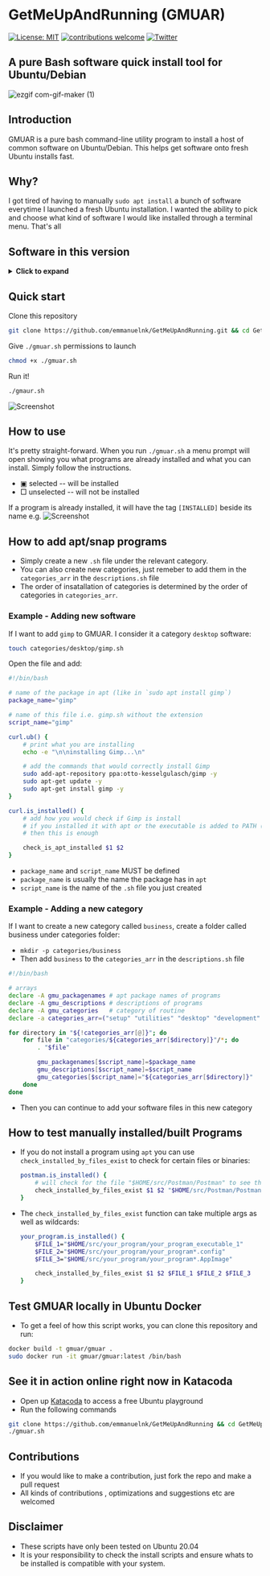 # GetMeUpAndRunning (GMUAR)
[![License: MIT](https://img.shields.io/badge/License-MIT-yellow.svg)](https://opensource.org/licenses/MIT)
[![contributions welcome](https://img.shields.io/badge/contributions-welcome-brightgreen.svg?style=flat)](https://github.com/dwyl/esta/issues)
[![Twitter](https://img.shields.io/twitter/follow/emmanuel_n_k?style=social)](https://twitter.com/emmanuel_n_k)
## A pure Bash software quick install tool for Ubuntu/Debian
![ezgif com-gif-maker (1)](https://user-images.githubusercontent.com/19330930/111744577-68516900-88c6-11eb-9c75-641acff9bef3.gif)
## Introduction

GMUAR is a pure bash command-line utility program to install a host of common software on Ubuntu/Debian. 
This helps get software onto fresh Ubuntu installs fast.

## Why?
I got tired of having to manually `sudo apt install` a bunch of software everytime I launched a fresh Ubuntu installation. I wanted the ability to pick and choose what kind of software I would like installed through a terminal menu. That's all

## Software in this version
<details>
  <summary><b>Click to expand</b></summary>
    
    ```bash
    ├── customization
    │   └── zsh.sh
    ├── desktop
    │   ├── atom.sh
    │   ├── chrome.sh
    │   ├── qbittorrent.sh
    │   ├── slack.sh
    │   ├── spotify.sh
    │   ├── sublime.sh
    │   ├── vlc.sh
    │   └── wavebox.sh
    ├── development
    │   ├── anaconda.sh
    │   ├── awscli.sh
    │   ├── dvm.sh
    │   ├── genymotion.sh
    │   ├── go.sh
    │   ├── gvm.sh
    │   ├── heroku.sh
    │   ├── node_n.sh
    │   ├── pgadmin4.sh
    │   ├── postman.sh
    │   ├── rvm.sh
    │   ├── vscode.sh
    │   ├── workbench.sh
    │   └── yarn.sh
    ├── setup
    │   ├── cmake.sh
    │   ├── curl.sh
    │   ├── git.sh
    │   ├── make.sh
    │   └── pip3.sh
    └── utilities
        ├── docker.sh
        ├── fuck.sh
        ├── htop.sh
        ├── mlocate.sh
        ├── nettools.sh
        └── qv2ray.sh
    ```
</details>

## Quick start
Clone this repository
```bash
git clone https://github.com/emmanuelnk/GetMeUpAndRunning.git && cd GetMeUpAndRunning
```

Give `./gmuar.sh` permissions to launch
```bash
chmod +x ./gmuar.sh
```

Run it!
```bash
./gmaur.sh
```

![Screenshot](https://user-images.githubusercontent.com/19330930/111746696-57562700-88c9-11eb-9fcb-1238d1749c3a.png)

## How to use
It's pretty straight-forward. When you run `./gmuar.sh` a menu prompt will open showing you what programs are already installed and what you can install.
Simply follow the instructions.

- ▣ selected -- will be installed
- □ unselected -- will not be installed

If a program is already installed, it will have the tag `[INSTALLED]` beside its name e.g.
![Screenshot](https://user-images.githubusercontent.com/19330930/111747020-c2076280-88c9-11eb-985c-01a409c8d6e8.png)



## How to add apt/snap programs
- Simply create a new `.sh` file under the relevant category. 
- You can also create new categories, just remeber to add them in the `categories_arr` in the `descriptions.sh` file
- The order of insatallation of categories is determined by the order of categories in `categories_arr`.

### Example - Adding new software
If I want to add `gimp` to GMUAR. I consider it a category `desktop` software:
```bash
touch categories/desktop/gimp.sh    
```

Open the file and add:
```bash
#!/bin/bash

# name of the package in apt (like in `sudo apt install gimp`)
package_name="gimp"

# name of this file i.e. gimp.sh without the extension
script_name="gimp"

curl.ub() {  
    # print what you are installing
    echo -e "\n\ninstalling Gimp...\n"

    # add the commands that would correctly install Gimp
    sudo add-apt-repository ppa:otto-kesselgulasch/gimp -y
    sudo apt-get update -y
    sudo apt-get install gimp -y
}

curl.is_installed() {
    # add how you would check if Gimp is install
    # if you installed it with apt or the executable is added to PATH (e.g. snap packages)
    # then this is enough

    check_is_apt_installed $1 $2
}
```
- `package_name` and `script_name` MUST be defined
- `package_name` is usually the name the package has in `apt`
- `script_name` is the name of the `.sh` file you just created


### Example - Adding a new category
If I want to create a new category called `business`, create a folder called business under categories folder:
- `mkdir -p categories/business`
- Then add `business` to the `categories_arr` in the `descriptions.sh` file
```bash
#!/bin/bash

# arrays
declare -A gmu_packagenames # apt package names of programs
declare -A gmu_descriptions # descriptions of programs
declare -A gmu_categories   # category of routine
declare -a categories_arr=("setup" "utilities" "desktop" "development" "customization" "business")

for directory in "${!categories_arr[@]}"; do 
    for file in "categories/${categories_arr[$directory]}"/*; do
        . "$file"

        gmu_packagenames[$script_name]=$package_name  
        gmu_descriptions[$script_name]=$script_name 
        gmu_categories[$script_name]="${categories_arr[$directory]}"
    done
done
```
- Then you can continue to add your software files in this new category

## How to test manually installed/built Programs
- If you do not install a program using `apt` you can use `check_installed_by_files_exist` to check for certain files or binaries:
    ```bash
    postman.is_installed() {
        # will check for the file "$HOME/src/Postman/Postman" to see that Postman exists
        check_installed_by_files_exist $1 $2 "$HOME/src/Postman/Postman"
    }
    ```
- The `check_installed_by_files_exist` function can take multiple args as well as wildcards:
    ```bash
    your_program.is_installed() {
        $FILE_1="$HOME/src/your_program/your_program_executable_1"
        $FILE_2="$HOME/src/your_program/your_program*.config"
        $FILE_3="$HOME/src/your_program/your_program*.AppImage"

        check_installed_by_files_exist $1 $2 $FILE_1 $FILE_2 $FILE_3
    }
    ```

## Test GMUAR locally in Ubuntu Docker
- To get a feel of how this script works, you can clone this repository and run:
```bash
docker build -t gmuar/gmuar .
sudo docker run -it gmuar/gmuar:latest /bin/bash
```

## See it in action online right now in Katacoda
- Open up [Katacoda](https://www.katacoda.com/courses/ubuntu/playground) to access a free Ubuntu playground
- Run the following commands
```bash
git clone https://github.com/emmanuelnk/GetMeUpAndRunning && cd GetMeUpAndRunning
./gmuar.sh
```

## Contributions
- If you would like to make a contribution, just fork the repo and make a pull request
- All kinds of contributions , optimizations and suggestions etc are welcomed

## Disclaimer
- These scripts have only been tested on Ubuntu 20.04
- It is your responsibility to check the install scripts and ensure whats to be installed is compatible with your system.

